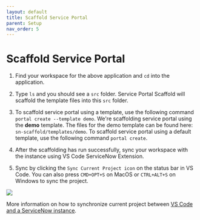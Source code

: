 ```yaml
---
layout: default
title: Scaffold Service Portal
parent: Setup
nav_order: 5
---
```


# Scaffold Service Portal
1. Find your workspace for the above application and `cd` into the application.

2. Type `ls` and you should see a `src` folder. Service Portal Scaffold will scaffold the template files into this `src` folder.

3. To scaffold service portal using a template, use the following command `portal create --template demo`. We're scaffolding service portal using the __demo__ template. The files for the demo template can be found here: `sn-scaffold/templates/demo`. To scaffold service portal using a default template, use the following command `portal create`.

4. After the scaffolding has run successfully, sync your workspace with the instance using VS Code ServiceNow Extension.

5. Sync by clicking the `Sync Current Project icon` on the status bar in VS Code. You can also press `CMD+OPT+S` on MacOS or `CTRL+ALT+S`​​ on Windows to sync the project.

<a href="https://asc2683.github.io/sn-scaffold-doc/images/sp-scaffold-sync.gif">
  <img src="https://asc2683.github.io/sn-scaffold-doc/images/sp-scaffold-sync.gif">
</a>

More information on how to synchronize current project between [VS Code and a ServiceNow instance](https://docs.servicenow.com/bundle/paris-application-development/page/build/applications/task/synchronize-files.html).
